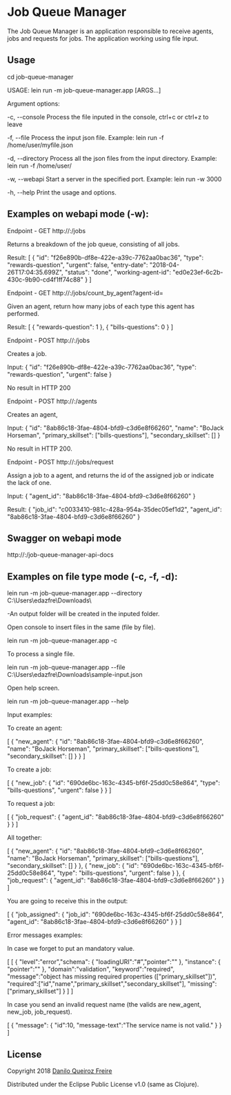 # Job Queue Manager

The Job Queue Manager is an application responsible to receive agents, jobs and requests for jobs.
The application working using file input.

## Usage

cd job-queue-manager

USAGE: lein run -m job-queue-manager.app [ARGS...] 

Argument options:

  -c, --console     Process the file inputed in the console, ctrl+c or ctrl+z to leave 
  
  -f, --file        Process the input json file. Example: lein run -f /home/user/myfile.json 
  
  -d, --directory   Process all the json files from the input directory. Example: lein run -f /home/user/ 
  
  -w, --webapi      Start a server in the specified port. Example: lein run -w 3000
  
  -h, --help        Print the usage and options. 

## Examples on webapi mode (-w):

Endpoint - GET http://<ip>:<port>/jobs

Returns a breakdown of the job queue, consisting of all jobs.

Result:
[
    {
        "id": "f26e890b-df8e-422e-a39c-7762aa0bac36",
        "type": "rewards-question",
        "urgent": false,
        "entry-date": "2018-04-26T17:04:35.699Z",
        "status": "done",
        "working-agent-id": "ed0e23ef-6c2b-430c-9b90-cd4f1ff74c88"
    }
]

Endpoint - GET http://<ip>:<port>/jobs/count_by_agent?agent-id=<agentId>

Given an agent, return how many jobs of each type this agent has performed.

Result:
[
    {
        "rewards-question": 1
    },
    {
        "bills-questions": 0
    }
]

Endpoint - POST http://<ip>:<port>/jobs

Creates a job.

Input:
{
    "id": "f26e890b-df8e-422e-a39c-7762aa0bac36",
    "type": "rewards-question",
    "urgent": false
}

No result in HTTP 200 

Endpoint - POST http://<ip>:<port>/agents

Creates an agent,

Input:
{
  "id": "8ab86c18-3fae-4804-bfd9-c3d6e8f66260",
  "name": "BoJack Horseman",
  "primary_skillset": ["bills-questions"],
  "secondary_skillset": []
}

No result in HTTP 200.

Endpoint - POST http://<ip>:<port>/jobs/request

Assign a job to a agent, and returns the id of the assigned job or indicate the lack of one.

Input:
{
    "agent_id": "8ab86c18-3fae-4804-bfd9-c3d6e8f66260"
}

Result:
{
    "job_id": "c0033410-981c-428a-954a-35dec05ef1d2",
    "agent_id": "8ab86c18-3fae-4804-bfd9-c3d6e8f66260"
}

  
## Swagger on webapi mode

http://<ip>:<port>/job-queue-manager-api-docs
  
## Examples on file type mode (-c, -f, -d):

lein run -m job-queue-manager.app --directory C:\Users\edazfre\Downloads\

-An output folder will be created in the inputed folder.

Open console to insert files in the same (file by file).

lein run -m job-queue-manager.app -c

To process a single file.

lein run -m job-queue-manager.app --file C:\Users\edazfre\Downloads\sample-input.json

Open help screen.

lein run -m job-queue-manager.app --help

Input examples:

To create an agent:

[
  {
    "new_agent": {
      "id": "8ab86c18-3fae-4804-bfd9-c3d6e8f66260",
      "name": "BoJack Horseman",
      "primary_skillset": ["bills-questions"],
      "secondary_skillset": []
    }
  }
]

To create a job:

[
  {
    "new_job": {
      "id": "690de6bc-163c-4345-bf6f-25dd0c58e864",
      "type": "bills-questions",
      "urgent": false
    }
  }
]

To request a job:

[
  {
    "job_request": {
      "agent_id": "8ab86c18-3fae-4804-bfd9-c3d6e8f66260"
    }
  }
]

All together:

[
  {
    "new_agent": {
      "id": "8ab86c18-3fae-4804-bfd9-c3d6e8f66260",
      "name": "BoJack Horseman",
      "primary_skillset": ["bills-questions"],
      "secondary_skillset": []
    }
  },
  {
    "new_job": {
      "id": "690de6bc-163c-4345-bf6f-25dd0c58e864",
      "type": "bills-questions",
      "urgent": false
    }
  },
  {
    "job_request": {
      "agent_id": "8ab86c18-3fae-4804-bfd9-c3d6e8f66260"
    }
  }
]

You are going to receive this in the output:

[
  {
    "job_assigned": {
      "job_id": "690de6bc-163c-4345-bf6f-25dd0c58e864",
      "agent_id": "8ab86c18-3fae-4804-bfd9-c3d6e8f66260"
    }
  }
]

Error messages examples:

In case we forget to put an mandatory value.

[
  [
    {
	  "level":"error","schema": {
	     "loadingURI":"#","pointer":""
	  },
	  "instance": {
	    "pointer":""
	  },
	  "domain":"validation",
	  "keyword":"required",
	  "message":"object has missing required properties ([\"primary_skillset\"])",
	  "required":["id","name","primary_skillset","secondary_skillset"],
	  "missing":["primary_skillset"]
	}
  ]
]

In case you send an invalid request name (the valids are new_agent, new_job, job_request).

[
  {
    "message":
	  {
	    "id":10,
	    "message-text":"The service name is not valid."
	  }
  }
]

## License

Copyright 2018 [Danilo Queiroz Freire](danilo.q.freire@gmail.com)

Distributed under the Eclipse Public License v1.0 (same as Clojure).
